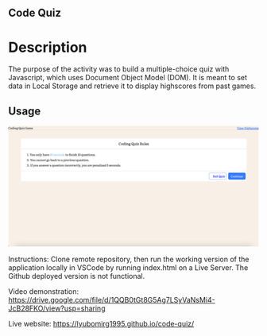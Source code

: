 ## Code Quiz

# Description

The purpose of the activity was to build a multiple-choice quiz with Javascript, which uses Document Object Model (DOM). It is meant to set data in Local Storage and retrieve it to display highscores from past games.

## Usage

![alt text](assets/Quiz.png)

Instructions: Clone remote repository, then run the working version of the application locally in VSCode by running index.html on a Live Server. The Github deployed version is not functional.

Video demonstration: https://drive.google.com/file/d/1QQB0tGt8G5Ag7LSyVaNsMi4-JcB28FKO/view?usp=sharing

Live website: https://lyubomirg1995.github.io/code-quiz/

